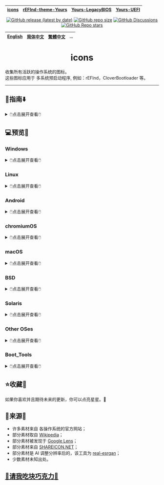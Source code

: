 [icons](https://github.com/M-L-P/icons)|[rEFInd-theme-Yours](https://github.com/M-L-P/rEFInd-theme-Yours)|[Yours-LegacyBIOS](https://github.com/M-L-P/Yours-LegacyBIOS)|[Yours-UEFI](https://github.com/M-L-P/Yours-UEFI)
-|-|-|-

<div align="center">

[![GitHub release (latest by date)](https://img.shields.io/github/v/release/M-L-P/icons)](https://github.com/M-L-P/icons/releases/latest)
[![GitHub repo size](https://img.shields.io/github/repo-size/M-L-P/icons)](https://github.com/M-L-P/icons/releases)
[![GitHub Discussions](https://img.shields.io/github/discussions/M-L-P/icons)](https://github.com/M-L-P/icons/discussions)
[![GitHub Repo stars](https://img.shields.io/github/stars/M-L-P/icons?style=social)](https://github.com/M-L-P/icons/stargazers)

</div>

[English](README.md)|[简体中文](README-自述文件.md)|[繁體中文](README-繁體中文.md)|...
--|--|--|--
<h1 align="center">icons</h1>

收集所有活跃的操作系统的图标。<br/>
这些图标应用于 多系统预启动程序, 例如：rEFInd，CloverBootloader 等。

-----------------------------------------------------------------------------------------------------------------------------------

## 🧭指南⬇️

<details>
<summary>🖱️点击展开查看🖱️</summary>

#### 直接使用
- 你可以直接下载并使用 [PNGs](PNGs)。
#### 细微调整
- 你可以下载 [IconEditor](IconEditor),
	使用 Microsoft PowerPoint 2021+ 来改编新的。
#### 提交反馈
- 你可以 [issue](https://github.com/M-L-P/icons/issues) 或 [pull requests](https://github.com/M-L-P/icons/pulls)。
</details>

## 💻️预览👀

### Windows

<details>
<summary>🖱️点击展开查看🖱️</summary>

Name|Icon
--|--
Microsoft|<img src="https://github.com/M-L-P/icons/raw/main/PNGs/Windows/Microsoft.png" width="100px">
Windows 11|<img src="https://github.com/M-L-P/icons/raw/main/PNGs/Windows/Win11.png" width="100px">
Windows 10|<img src="https://github.com/M-L-P/icons/raw/main/PNGs/Windows/Win10.png" width="100px">
Server|<img src="https://github.com/M-L-P/icons/raw/main/PNGs/Windows/Server.png" width="100px">
Windows 8.1|<img src="https://github.com/M-L-P/icons/raw/main/PNGs/Windows/Win8.1.png" width="100px">
Windows 7|<img src="https://github.com/M-L-P/icons/raw/main/PNGs/Windows/Win7.png" width="100px">
Vista|<img src="https://github.com/M-L-P/icons/raw/main/PNGs/Windows/Vista.png" width="100px">
</details>

### Linux

<details>
<summary>🖱️点击展开查看🖱️</summary>

#### Arch
<details>
<summary>🖱️点击展开查看🖱️</summary>
  
Name|Icon
--|--
Arch|<img src="https://github.com/M-L-P/icons/raw/main/PNGs/Linux/Arch/0-Arch_Linux1.png" width="100px"><img src="https://github.com/M-L-P/icons/raw/main/PNGs/Linux/Arch/0-Arch_Linux.png" width="100px">
ArcoLinux|<img src="https://github.com/M-L-P/icons/raw/main/PNGs/Linux/Arch/1-ArcoLinux.png" width="100px">
Archcraft|<img src="https://github.com/M-L-P/icons/raw/main/PNGs/Linux/Arch/2-Archcraft.png" width="100px">
ArchLabs|<img src="https://github.com/M-L-P/icons/raw/main/PNGs/Linux/Arch/3-ArchLabs.png" width="100px">
Archman|<img src="https://github.com/M-L-P/icons/raw/main/PNGs/Linux/Arch/4-Archman.png" width="100px">
Artix|<img src="https://github.com/M-L-P/icons/raw/main/PNGs/Linux/Arch/5-Artix.png" width="100px">
XeroLinux|<img src="https://github.com/M-L-P/icons/raw/main/PNGs/Linux/Arch/6-XeroLinux.png" width="100px">
ArchBang|<img src="https://github.com/M-L-P/icons/raw/main/PNGs/Linux/Arch/7-ArchBang.png" width="100px">
BlackArch|<img src="https://github.com/M-L-P/icons/raw/main/PNGs/Linux/Arch/8-BlackArch.png" width="100px">
ArchStrike|<img src="https://github.com/M-L-P/icons/raw/main/PNGs/Linux/Arch/9-ArchStrike.png" width="100px">
</details>

#### Assistive
<details>
<summary>🖱️点击展开查看🖱️</summary>

Name|Icon
--|--
KNOPPIX|<img src="https://github.com/M-L-P/icons/raw/main/PNGs/Linux/Assistive/KNOPPIX.png" width="100px">
Slint|<img src="https://github.com/M-L-P/icons/raw/main/PNGs/Linux/Assistive/Slint.png" width="100px">
</details>

#### Beginners
<details>
<summary>🖱️点击展开查看🖱️</summary>

Name|Icon
--|--
1-Mint|<img src="https://github.com/M-L-P/icons/raw/main/PNGs/Linux/Beginners/1-Mint.png" width="100px">
2-Lite|<img src="https://github.com/M-L-P/icons/raw/main/PNGs/Linux/Beginners/2-Lite.png" width="100px">
3-Zorin|<img src="https://github.com/M-L-P/icons/raw/main/PNGs/Linux/Beginners/3-Zorin.png" width="100px">
4-elementary|<img src="https://github.com/M-L-P/icons/raw/main/PNGs/Linux/Beginners/4-elementary.png" width="100px">
5-PCLinuxOS|<img src="https://github.com/M-L-P/icons/raw/main/PNGs/Linux/Beginners/5-PCLinuxOS-1.png" width="100px"><img src="https://github.com/M-L-P/icons/raw/main/PNGs/Linux/Beginners/5-PCLinuxOS.png" width="100px">
6-Solus|<img src="https://github.com/M-L-P/icons/raw/main/PNGs/Linux/Beginners/6-Solus.png" width="100px">
7-Robolinux|<img src="https://github.com/M-L-P/icons/raw/main/PNGs/Linux/Beginners/7-Robolinux.png" width="100px">
8-TUXEDO|<img src="https://github.com/M-L-P/icons/raw/main/PNGs/Linux/Beginners/8-TUXEDO.png" width="100px">
9-Netrunner|<img src="https://github.com/M-L-P/icons/raw/main/PNGs/Linux/Beginners/9-Netrunner.png" width="100px">
</details>

#### Boot Rescue
<details>
<summary>🖱️点击展开查看🖱️</summary>

Name|Icon
--|--
Rescatux|<img src="https://github.com/M-L-P/icons/raw/main/PNGs/Linux/Boot_Rescue/Rescatux.png" width="100px">
Super_Grub2_Disk|<img src="https://github.com/M-L-P/icons/raw/main/PNGs/Linux/Boot_Rescue/Super_Grub2_Disk.png" width="100px">
</details>

#### Clusters
<details>
<summary>🖱️点击展开查看🖱️</summary>

Name|Icon
--|--
Proxmox|<img src="https://github.com/M-L-P/icons/raw/main/PNGs/Linux/Clusters/Proxmox.png" width="100px">
</details>

#### Data Rescue
<details>
<summary>🖱️点击展开查看🖱️</summary>

Name|Icon
--|--
1-SystemRescue|<img src="https://github.com/M-L-P/icons/raw/main/PNGs/Linux/Data_Rescue/1-SystemRescue.png" width="100px">
2-Plop|<img src="https://github.com/M-L-P/icons/raw/main/PNGs/Linux/Data_Rescue/2-Plop.png" width="100px">
3-Clonezilla|<img src="https://github.com/M-L-P/icons/raw/main/PNGs/Linux/Data_Rescue/3-Clonezilla.png" width="100px">
4-Rescuezilla|<img src="https://github.com/M-L-P/icons/raw/main/PNGs/Linux/Data_Rescue/4-Rescuezilla.png" width="100px">
5-Ufficio Zero|<img src="https://github.com/M-L-P/icons/raw/main/PNGs/Linux/Data_Rescue/5-Ufficio_Zero.png" width="100px">
6-Finnix|<img src="https://github.com/M-L-P/icons/raw/main/PNGs/Linux/Data_Rescue/6-Finnix.png" width="100px">
7-Redo|<img src="https://github.com/M-L-P/icons/raw/main/PNGs/Linux/Data_Rescue/7-Redo.png" width="100px">
8-paldo|<img src="https://github.com/M-L-P/icons/raw/main/PNGs/Linux/Data_Rescue/8-paldo.png" width="100px">
</details>

#### Desktop
<details>
<summary>🖱️点击展开查看🖱️</summary>

Name|Icon
--|--
1-Bluestar|<img src="https://github.com/M-L-P/icons/raw/main/PNGs/Linux/Desktop/1-Bluestar.png" width="100px">
2-deepin|<img src="https://github.com/M-L-P/icons/raw/main/PNGs/Linux/Desktop/2-deepin.png" width="100px">
3-BunsenLabs|<img src="https://github.com/M-L-P/icons/raw/main/PNGs/Linux/Desktop/3-BunsenLabs.png" width="100px">
4-Pisi|<img src="https://github.com/M-L-P/icons/raw/main/PNGs/Linux/Desktop/4-Pisi.png" width="100px">
5-Freespire|<img src="https://github.com/M-L-P/icons/raw/main/PNGs/Linux/Desktop/5-Freespire.png" width="100px">
6-Zenwalk|<img src="https://github.com/M-L-P/icons/raw/main/PNGs/Linux/Desktop/6-Zenwalk.png" width="100px">
7-Kwort|<img src="https://github.com/M-L-P/icons/raw/main/PNGs/Linux/Desktop/7-Kwort.png" width="100px">
8-Omoikane|<img src="https://github.com/M-L-P/icons/raw/main/PNGs/Linux/Desktop/8-Omoikane.png" width="100px">
</details>

#### Desktop&LiveMedium
<details>
<summary>🖱️点击展开查看🖱️</summary>

Name|Icon
--|--
01-EndeavourOS|<img src="https://github.com/M-L-P/icons/raw/main/PNGs/Linux/Desktop&LiveMedium/01-EndeavourOS.png" width="100px">
02-Manjaro|<img src="https://github.com/M-L-P/icons/raw/main/PNGs/Linux/Desktop&LiveMedium/02-Manjaro.png" width="100px">
03-Pop!_OS|<img src="https://github.com/M-L-P/icons/raw/main/PNGs/Linux/Desktop&LiveMedium/03-Pop!_OS.png" width="100px">
04-Garuda|<img src="https://github.com/M-L-P/icons/raw/main/PNGs/Linux/Desktop&LiveMedium/04-Garuda.png" width="100px">
05-KDE neon|<img src="https://github.com/M-L-P/icons/raw/main/PNGs/Linux/Desktop&LiveMedium/05-KDE_neon.png" width="100px">
06-SparkyLinux|<img src="https://github.com/M-L-P/icons/raw/main/PNGs/Linux/Desktop&LiveMedium/06-SparkyLinux.png" width="100px">
07-Linuxfx|<img src="https://github.com/M-L-P/icons/raw/main/PNGs/Linux/Desktop&LiveMedium/07-Linuxfx.png" width="100px">
08-Peppermint|<img src="https://github.com/M-L-P/icons/raw/main/PNGs/Linux/Desktop&LiveMedium/08-Peppermint.png" width="100px">
09-Nitrux|<img src="https://github.com/M-L-P/icons/raw/main/PNGs/Linux/Desktop&LiveMedium/09-Nitrux.png" width="100px">
10-Mabox|<img src="https://github.com/M-L-P/icons/raw/main/PNGs/Linux/Desktop&LiveMedium/10-Mabox.png" width="100px">
11-KaOS|<img src="https://github.com/M-L-P/icons/raw/main/PNGs/Linux/Desktop&LiveMedium/11-KaOS.png" width="100px">
12-SpiralLinux|<img src="https://github.com/M-L-P/icons/raw/main/PNGs/Linux/Desktop&LiveMedium/12-SpiralLinux.png" width="100px">
13-Salix|<img src="https://github.com/M-L-P/icons/raw/main/PNGs/Linux/Desktop&LiveMedium/13-Salix.png" width="100px">
14-RebornOS|<img src="https://github.com/M-L-P/icons/raw/main/PNGs/Linux/Desktop&LiveMedium/14-RebornOS.png" width="100px">
15-OpenMandriva|<img src="https://github.com/M-L-P/icons/raw/main/PNGs/Linux/Desktop&LiveMedium/15-OpenMandriva.png" width="100px">
16-Nobara|<img src="https://github.com/M-L-P/icons/raw/main/PNGs/Linux/Desktop&LiveMedium/16-Nobara.png" width="100px">
17-siduction|<img src="https://github.com/M-L-P/icons/raw/main/PNGs/Linux/Desktop&LiveMedium/17-siduction.png" width="100px">
18-Voyager|<img src="https://github.com/M-L-P/icons/raw/main/PNGs/Linux/Desktop&LiveMedium/18-Voyager.png" width="100px">
19-Neptune|<img src="https://github.com/M-L-P/icons/raw/main/PNGs/Linux/Desktop&LiveMedium/19-Neptune.png" width="100px">
20-NuTyX|<img src="https://github.com/M-L-P/icons/raw/main/PNGs/Linux/Desktop&LiveMedium/20-NuTyX.png" width="100px">
21-Endless|<img src="https://github.com/M-L-P/icons/raw/main/PNGs/Linux/Desktop&LiveMedium/21-Endless.png" width="100px">
22-GeckoLinux|<img src="https://github.com/M-L-P/icons/raw/main/PNGs/Linux/Desktop&LiveMedium/22-GeckoLinux.png" width="100px">
23-ExTiX|<img src="https://github.com/M-L-P/icons/raw/main/PNGs/Linux/Desktop&LiveMedium/23-ExTiX.png" width="100px">
24-Feren|<img src="https://github.com/M-L-P/icons/raw/main/PNGs/Linux/Desktop&LiveMedium/24-Feren.png" width="100px">
25-ROSA|<img src="https://github.com/M-L-P/icons/raw/main/PNGs/Linux/Desktop&LiveMedium/25-ROSA.png" width="100px">
26-Void|<img src="https://github.com/M-L-P/icons/raw/main/PNGs/Linux/Desktop&LiveMedium/26-Void.png" width="100px">
27-CachyOS|<img src="https://github.com/M-L-P/icons/raw/main/PNGs/Linux/Desktop&LiveMedium/27-CachyOS.png" width="100px">
28-Legacy|<img src="https://github.com/M-L-P/icons/raw/main/PNGs/Linux/Desktop&LiveMedium/28-Legacy.png" width="100px">
29-Zephix|<img src="https://github.com/M-L-P/icons/raw/main/PNGs/Linux/Desktop&LiveMedium/29-Zephix.png" width="100px">
30-Ultramarine|<img src="https://github.com/M-L-P/icons/raw/main/PNGs/Linux/Desktop&LiveMedium/30-Ultramarine.png" width="100px">
31-RebecaBlackOS|<img src="https://github.com/M-L-P/icons/raw/main/PNGs/Linux/Desktop&LiveMedium/31-RebecaBlackOS.png" width="100px">
32-Ultimate Edition|<img src="https://github.com/M-L-P/icons/raw/main/PNGs/Linux/Desktop&LiveMedium/32-Ultimate_Edition.png" width="100px">
33-BigLinux|<img src="https://github.com/M-L-P/icons/raw/main/PNGs/Linux/Desktop&LiveMedium/33-BigLinux.png" width="100px">
34-Venom|<img src="https://github.com/M-L-P/icons/raw/main/PNGs/Linux/Desktop&LiveMedium/34-Venom.png" width="100px">
35-Fatdog64|<img src="https://github.com/M-L-P/icons/raw/main/PNGs/Linux/Desktop&LiveMedium/35-Fatdog64.png" width="100px">
36-risiOS|<img src="https://github.com/M-L-P/icons/raw/main/PNGs/Linux/Desktop&LiveMedium/36-risiOS.png" width="100px">
37-SysLinuxOS|<img src="https://github.com/M-L-P/icons/raw/main/PNGs/Linux/Desktop&LiveMedium/37-SysLinuxOS.png" width="100px">
38-Slackel|<img src="https://github.com/M-L-P/icons/raw/main/PNGs/Linux/Desktop&LiveMedium/38-Slackel.png" width="100px">
39-Star|<img src="https://github.com/M-L-P/icons/raw/main/PNGs/Linux/Desktop&LiveMedium/39-Star.png" width="100px">
40-Obarun|<img src="https://github.com/M-L-P/icons/raw/main/PNGs/Linux/Desktop&LiveMedium/40-Obarun.png" width="100px">
41-SolydXK|<img src="https://github.com/M-L-P/icons/raw/main/PNGs/Linux/Desktop&LiveMedium/41-SolydXK.png" width="100px">
42-Pearl|<img src="https://github.com/M-L-P/icons/raw/main/PNGs/Linux/Desktop&LiveMedium/42-Pearl.png" width="100px">
43-Exe|<img src="https://github.com/M-L-P/icons/raw/main/PNGs/Linux/Desktop&LiveMedium/43-Exe.png" width="100px">
44-Canaima|<img src="https://github.com/M-L-P/icons/raw/main/PNGs/Linux/Desktop&LiveMedium/44-Canaima.png" width="100px">
45-Refracta|<img src="https://github.com/M-L-P/icons/raw/main/PNGs/Linux/Desktop&LiveMedium/45-Refracta.png" width="100px">
46-Diamond|<img src="https://github.com/M-L-P/icons/raw/main/PNGs/Linux/Desktop&LiveMedium/46-Diamond.png" width="100px">
47-Swift|<img src="https://github.com/M-L-P/icons/raw/main/PNGs/Linux/Desktop&LiveMedium/47-Swift.png" width="100px">
48-HamoniKR|<img src="https://github.com/M-L-P/icons/raw/main/PNGs/Linux/Desktop&LiveMedium/48-HamoniKR.png" width="100px">
49-PakOS|<img src="https://github.com/M-L-P/icons/raw/main/PNGs/Linux/Desktop&LiveMedium/49-PakOS.png" width="100px">
50-Br OS|<img src="https://github.com/M-L-P/icons/raw/main/PNGs/Linux/Desktop&LiveMedium/50-Br_OS.png" width="100px">
51-mAid|<img src="https://github.com/M-L-P/icons/raw/main/PNGs/Linux/Desktop&LiveMedium/51-mAid.png" width="100px">
52-blendOS|<img src="https://github.com/M-L-P/icons/raw/main/PNGs/Linux/Desktop&LiveMedium/52-blendOS.png" width="100px">
</details>

#### Disk Management
<details>
<summary>🖱️点击展开查看🖱️</summary>

Name|Icon
--|--
GParted Live|<img src="https://github.com/M-L-P/icons/raw/main/PNGs/Linux/Disk_Management/GParted Live.png" width="100px">
Parted Magic|<img src="https://github.com/M-L-P/icons/raw/main/PNGs/Linux/Disk_Management/Parted Magic.png" width="100px">
</details>

#### Docker
<details>
<summary>🖱️点击展开查看🖱️</summary>

Name|Icon
--|--
Photon OS|<img src="https://github.com/M-L-P/icons/raw/main/PNGs/Linux/Docker/Photon OS.png" width="100px">
Snal Linux|<img src="https://github.com/M-L-P/icons/raw/main/PNGs/Linux/Docker/Snal_Linux.png" width="100px">
</details>

#### Education
<details>
<summary>🖱️点击展开查看🖱️</summary>

Name|Icon
--|--
1-NixOS|<img src="https://github.com/M-L-P/icons/raw/main/PNGs/Linux/Education/1-NixOS.png" width="100px">
2-AcademiX|<img src="https://github.com/M-L-P/icons/raw/main/PNGs/Linux/Education/2-AcademiX.png" width="100px">
3-OSGeoLive|<img src="https://github.com/M-L-P/icons/raw/main/PNGs/Linux/Education/3-OSGeoLive.png" width="100px">
4-PrimTux|<img src="https://github.com/M-L-P/icons/raw/main/PNGs/Linux/Education/4-PrimTux.png" width="100px">
5-BOSS|<img src="https://github.com/M-L-P/icons/raw/main/PNGs/Linux/Education/5-BOSS.png" width="100px">
6-eLearnix|<img src="https://github.com/M-L-P/icons/raw/main/PNGs/Linux/Education/6-eLearnix.png" width="100px">
7-Karoshi|<img src="https://github.com/M-L-P/icons/raw/main/PNGs/Linux/Education/7-Karoshi.png" width="100px">
8-MAX|<img src="https://github.com/M-L-P/icons/raw/main/PNGs/Linux/Education/8-MAX.png" width="100px">
</details>

#### Firewall
<details>
<summary>🖱️点击展开查看🖱️</summary>

Name|Icon
--|--
1-IPFire|<img src="https://github.com/M-L-P/icons/raw/main/PNGs/Linux/Firewall/1-IPFire.png" width="100px">
2-ClearOS|<img src="https://github.com/M-L-P/icons/raw/main/PNGs/Linux/Firewall/2-ClearOS.png" width="100px">
3-VyOS|<img src="https://github.com/M-L-P/icons/raw/main/PNGs/Linux/Firewall/3-VyOS.png" width="100px">
4-Endian|<img src="https://github.com/M-L-P/icons/raw/main/PNGs/Linux/Firewall/4-Endian.png" width="100px">
5-Untangle|<img src="https://github.com/M-L-P/icons/raw/main/PNGs/Linux/Firewall/5-Untangle.png" width="100px">
</details>

#### Forensics
<details>
<summary>🖱️点击展开查看🖱️</summary>

Name|Icon
--|--
1-Kali|<img src="https://github.com/M-L-P/icons/raw/main/PNGs/Linux/Forensics/1-Kali.png" width="100px">
2-ParrotOS|<img src="https://github.com/M-L-P/icons/raw/main/PNGs/Linux/Forensics/2-ParrotOS.png" width="100px">
3-Athena|<img src="https://github.com/M-L-P/icons/raw/main/PNGs/Linux/Forensics/3-Athena.png" width="100px">
4-BackBox|<img src="https://github.com/M-L-P/icons/raw/main/PNGs/Linux/Forensics/4-BackBox.png" width="100px">
5-CAINE|<img src="https://github.com/M-L-P/icons/raw/main/PNGs/Linux/Forensics/5-CAINE.png" width="100px">
6-Pentoo|<img src="https://github.com/M-L-P/icons/raw/main/PNGs/Linux/Forensics/6-Pentoo.png" width="100px">
</details>

#### Free Software
<details>
<summary>🖱️点击展开查看🖱️</summary>

Name|Icon
--|--
1-Trisquel|<img src="https://github.com/M-L-P/icons/raw/main/PNGs/Linux/Free_Software/1-Trisquel.png" width="100px">
2-Guix System|<img src="https://github.com/M-L-P/icons/raw/main/PNGs/Linux/Free_Software/2-Guix_System.png" width="100px">
3-Uruk|<img src="https://github.com/M-L-P/icons/raw/main/PNGs/Linux/Free_Software/3-Uruk.png" width="100px">
4-Hyperbola|<img src="https://github.com/M-L-P/icons/raw/main/PNGs/Linux/Free_Software/4-Hyperbola.png" width="100px">
5-Parabola|<img src="https://github.com/M-L-P/icons/raw/main/PNGs/Linux/Free_Software/5-Parabola.png" width="100px">
</details>

#### From_RAM
<details>
<summary>🖱️点击展开查看🖱️</summary>

Name|Icon
--|--
1-MX Linux|<img src="https://github.com/M-L-P/icons/raw/main/PNGs/Linux/From_RAM/1-MX_Linux.png" width="100px">
2-Slax|<img src="https://github.com/M-L-P/icons/raw/main/PNGs/Linux/From_RAM/2-Slax.png" width="100px">
3-Porteus|<img src="https://github.com/M-L-P/icons/raw/main/PNGs/Linux/From_RAM/3-Porteus.png" width="100px">
4-Grml|<img src="https://github.com/M-L-P/icons/raw/main/PNGs/Linux/From_RAM/4-Grml.png" width="100px">
5-KANOTIX|<img src="https://github.com/M-L-P/icons/raw/main/PNGs/Linux/From_RAM/5-KANOTIX.png" width="100px">
</details>

#### Gaming
<details>
<summary>🖱️点击展开查看🖱️</summary>

Name|Icon
--|--
1-Regata OS|<img src="https://github.com/M-L-P/icons/raw/main/PNGs/Linux/Gaming/1-Regata_OS.png" width="100px">
2-MakuluLinux|<img src="https://github.com/M-L-P/icons/raw/main/PNGs/Linux/Gaming/2-MakuluLinux.png" width="100px">
3-Lakka|<img src="https://github.com/M-L-P/icons/raw/main/PNGs/Linux/Gaming/3-Lakka.png" width="100px">
4-Salient|<img src="https://github.com/M-L-P/icons/raw/main/PNGs/Linux/Gaming/4-Salient.png" width="100px">
5-Batocera|<img src="https://github.com/M-L-P/icons/raw/main/PNGs/Linux/Gaming/5-Batocera.png" width="100px">
6-Recalbox|<img src="https://github.com/M-L-P/icons/raw/main/PNGs/Linux/Gaming/6-Recalbox.png" width="100px">
</details>

#### Immutable
<details>
<summary>🖱️点击展开查看🖱️</summary>

Name|Icon
--|--
1-Fedora|<img src="https://github.com/M-L-P/icons/raw/main/PNGs/Linux/Immutable/1-Fedora.png" width="100px">
2-openSUSE|<img src="https://github.com/M-L-P/icons/raw/main/PNGs/Linux/Immutable/2-openSUSE.png" width="100px">
3-Vanilla|<img src="https://github.com/M-L-P/icons/raw/main/PNGs/Linux/Immutable/3-Vanilla.png" width="100px">
</details>

#### LiveMedium
<details>
<summary>🖱️点击展开查看🖱️</summary>

Name|Icon
--|--
1-Peropesis|<img src="https://github.com/M-L-P/icons/raw/main/PNGs/Linux/LiveMedium/1-Peropesis.png" width="100px">
2-Elive|<img src="https://github.com/M-L-P/icons/raw/main/PNGs/Linux/LiveMedium/2-Elive.png" width="100px">
3-Berry|<img src="https://github.com/M-L-P/icons/raw/main/PNGs/Linux/LiveMedium/3-Berry.png" width="100px">
</details>

#### Mobile
<details>
<summary>🖱️点击展开查看🖱️</summary>

Name|Icon
--|--
1-PureOS|<img src="https://github.com/M-L-P/icons/raw/main/PNGs/Linux/Mobile/1-PureOS.png" width="100px">
2-e OS|<img src="https://github.com/M-L-P/icons/raw/main/PNGs/Linux/Mobile/2-e_OS.png" width="100px">
3-postmarketOS|<img src="https://github.com/M-L-P/icons/raw/main/PNGs/Linux/Mobile/3-postmarketOS.png" width="100px">
4-UBports|<img src="https://github.com/M-L-P/icons/raw/main/PNGs/Linux/Mobile/4-UBports.png" width="100px">
</details>

#### Multimedia
<details>
<summary>🖱️点击展开查看🖱️</summary>

Name|Icon
--|--
1-AV Linux|<img src="https://github.com/M-L-P/icons/raw/main/PNGs/Linux/Multimedia/1-AV_Linux.png" width="100px">
2-LibreELEC|<img src="https://github.com/M-L-P/icons/raw/main/PNGs/Linux/Multimedia/2-LibreELEC.png" width="100px">
3-Daphile|<img src="https://github.com/M-L-P/icons/raw/main/PNGs/Linux/Multimedia/3-Daphile.png" width="100px">
4-Volumio|<img src="https://github.com/M-L-P/icons/raw/main/PNGs/Linux/Multimedia/4-Volumio.png" width="100px">
</details>

#### NAS
<details>
<summary>🖱️点击展开查看🖱️</summary>

Name|Icon
--|--
1-EasyNAS|<img src="https://github.com/M-L-P/icons/raw/main/PNGs/Linux/NAS/1-EasyNAS.png" width="100px">
2-OpenMediaVault|<img src="https://github.com/M-L-P/icons/raw/main/PNGs/Linux/NAS/2-OpenMediaVault.png" width="100px">
3-Rockstor|<img src="https://github.com/M-L-P/icons/raw/main/PNGs/Linux/NAS/3-Rockstor.png" width="100px">
</details>

#### Netbooks
<details>
<summary>🖱️点击展开查看🖱️</summary>

Name|Icon
--|--
1-Puppy|<img src="https://github.com/M-L-P/icons/raw/main/PNGs/Linux/Netbooks/1-Puppy.png" width="100px">
2-Bodhi|<img src="https://github.com/M-L-P/icons/raw/main/PNGs/Linux/Netbooks/2-Bodhi.png" width="100px">
3-wattOS|<img src="https://github.com/M-L-P/icons/raw/main/PNGs/Linux/Netbooks/3-wattOS.png" width="100px">
4-Runtu|<img src="https://github.com/M-L-P/icons/raw/main/PNGs/Linux/Netbooks/4-Runtu.png" width="100px">
</details>

#### Old Computers
<details>
<summary>🖱️点击展开查看🖱️</summary>

Name|Icon
--|--
1-antiX|<img src="https://github.com/M-L-P/icons/raw/main/PNGs/Linux/Old_Computers/1-antiX.png" width="100px">
2-Q4OS|<img src="https://github.com/M-L-P/icons/raw/main/PNGs/Linux/Old_Computers/2-Q4OS.png" width="100px">
3-ALT|<img src="https://github.com/M-L-P/icons/raw/main/PNGs/Linux/Old_Computers/3-ALT.png" width="100px">
4-LXLE|<img src="https://github.com/M-L-P/icons/raw/main/PNGs/Linux/Old_Computers/4-LXLE.png" width="100px">
5-Absolute|<img src="https://github.com/M-L-P/icons/raw/main/PNGs/Linux/Old_Computers/5-Absolute.png" width="100px">
6-Tiny Core|<img src="https://github.com/M-L-P/icons/raw/main/PNGs/Linux/Old_Computers/6-Tiny_Core.png" width="100px">
7-SliTaz|<img src="https://github.com/M-L-P/icons/raw/main/PNGs/Linux/Old_Computers/7-SliTaz.png" width="100px">
</details>

#### Privacy
<details>
<summary>🖱️点击展开查看🖱️</summary>

Name|Icon
--|--
1-Tails|<img src="https://github.com/M-L-P/icons/raw/main/PNGs/Linux/Privacy/1-Tails.png" width="100px"><img src="https://github.com/M-L-P/icons/raw/main/PNGs/Linux/Privacy/1-Tails-1.png" width="100px">
2-Kodachi|<img src="https://github.com/M-L-P/icons/raw/main/PNGs/Linux/Privacy/2-Kodachi.png" width="100px">
3-Whonix|<img src="https://github.com/M-L-P/icons/raw/main/PNGs/Linux/Privacy/3-Whonix.png" width="100px">
4-Septor|<img src="https://github.com/M-L-P/icons/raw/main/PNGs/Linux/Privacy/4-Septor.png" width="100px">
</details>

#### Raspberry
<details>
<summary>🖱️点击展开查看🖱️</summary>

Name|Icon
--|--
1-Raspberry Pi|<img src="https://github.com/M-L-P/icons/raw/main/PNGs/Linux/Raspberry/1-Raspberry_Pi.png" width="100px">
2-OSMC|<img src="https://github.com/M-L-P/icons/raw/main/PNGs/Linux/Raspberry/2-OSMC.png" width="100px">
3-DietPi|<img src="https://github.com/M-L-P/icons/raw/main/PNGs/Linux/Raspberry/3-DietPi.png" width="100px">
4-RasPlex|<img src="https://github.com/M-L-P/icons/raw/main/PNGs/Linux/Raspberry/4-RasPlex.png" width="100px">
5-RSS|<img src="https://github.com/M-L-P/icons/raw/main/PNGs/Linux/Raspberry/5-RSS.png" width="100px">
6-RDS|<img src="https://github.com/M-L-P/icons/raw/main/PNGs/Linux/Raspberry/6-RDS.png" width="100px">
</details>

#### Security
<details>
<summary>🖱️点击展开查看🖱️</summary>

Name|Icon
--|--
1-Gnoppix|<img src="https://github.com/M-L-P/icons/raw/main/PNGs/Linux/Security/1-Gnoppix.png" width="100px">
2-Qubes|<img src="https://github.com/M-L-P/icons/raw/main/PNGs/Linux/Security/2-Qubes.png" width="100px">
3-Wifislax|<img src="https://github.com/M-L-P/icons/raw/main/PNGs/Linux/Security/3-Wifislax.png" width="100px">
4-SELKS|<img src="https://github.com/M-L-P/icons/raw/main/PNGs/Linux/Security/4-SELKS.png" width="100px">
5-NST|<img src="https://github.com/M-L-P/icons/raw/main/PNGs/Linux/Security/5-NST.png" width="100px">
</details>

#### Server
<details>
<summary>🖱️点击展开查看🖱️</summary>

Name|Icon
--|--
01-Debian|<img src="https://github.com/M-L-P/icons/raw/main/PNGs/Linux/Server/01-Debian.png" width="100px">
02-AlmaLinux|<img src="https://github.com/M-L-P/icons/raw/main/PNGs/Linux/Server/02-AlmaLinux.png" width="100px">
03-Mageia|<img src="https://github.com/M-L-P/icons/raw/main/PNGs/Linux/Server/03-Mageia.png" width="100px">
04-Slackware|<img src="https://github.com/M-L-P/icons/raw/main/PNGs/Linux/Server/04-Slackware.png" width="100px">
05-Rocky|<img src="https://github.com/M-L-P/icons/raw/main/PNGs/Linux/Server/05-Rocky.png" width="100px">
06-CentOS|<img src="https://github.com/M-L-P/icons/raw/main/PNGs/Linux/Server/06-CentOS.png" width="100px">
07-Devuan|<img src="https://github.com/M-L-P/icons/raw/main/PNGs/Linux/Server/07-Devuan.png" width="100px">
08-EuroLinux|<img src="https://github.com/M-L-P/icons/raw/main/PNGs/Linux/Server/08-EuroLinux.png" width="100px">
09-Red Hat|<img src="https://github.com/M-L-P/icons/raw/main/PNGs/Linux/Server/09-Red_Hat.png" width="100px">
10-4MLinux|<img src="https://github.com/M-L-P/icons/raw/main/PNGs/Linux/Server/10-4MLinux.png" width="100px">
11-Oracle|<img src="https://github.com/M-L-P/icons/raw/main/PNGs/Linux/Server/11-Oracle.png" width="100px">
12-openmamba|<img src="https://github.com/M-L-P/icons/raw/main/PNGs/Linux/Server/12-openmamba.png" width="100px">
13-Springdale|<img src="https://github.com/M-L-P/icons/raw/main/PNGs/Linux/Server/13-Springdale.png" width="100px">
14-Linspire|<img src="https://github.com/M-L-P/icons/raw/main/PNGs/Linux/Server/14-Linspire.png" width="100px">
15-Pardus|<img src="https://github.com/M-L-P/icons/raw/main/PNGs/Linux/Server/15-Pardus.png" width="100px">
16-MIRACLE|<img src="https://github.com/M-L-P/icons/raw/main/PNGs/Linux/Server/16-MIRACLE.png" width="100px">
17-SUSE|<img src="https://github.com/M-L-P/icons/raw/main/PNGs/Linux/Server/17-SUSE.png" width="100px">
18-Univention|<img src="https://github.com/M-L-P/icons/raw/main/PNGs/Linux/Server/18-Univention.png" width="100px">
19-Nova|<img src="https://github.com/M-L-P/icons/raw/main/PNGs/Linux/Server/19-Nova.png" width="100px">
20-Navy|<img src="https://github.com/M-L-P/icons/raw/main/PNGs/Linux/Server/20-Navy.png" width="100px">
21-Vine|<img src="https://github.com/M-L-P/icons/raw/main/PNGs/Linux/Server/21-Vine.png" width="100px">
22-VzLinux|<img src="https://github.com/M-L-P/icons/raw/main/PNGs/Linux/Server/22-VzLinux.png" width="100px">
23-UBOS|<img src="https://github.com/M-L-P/icons/raw/main/PNGs/Linux/Server/23-UBOS.png" width="100px">
24-Plamo|<img src="https://github.com/M-L-P/icons/raw/main/PNGs/Linux/Server/24-Plamo.png" width="100px">
25-TurnKey|<img src="https://github.com/M-L-P/icons/raw/main/PNGs/Linux/Server/25-TurnKey.png" width="100px">
26-PLD|<img src="https://github.com/M-L-P/icons/raw/main/PNGs/Linux/Server/26-PLD.png" width="100px">
27-Omarine|<img src="https://github.com/M-L-P/icons/raw/main/PNGs/Linux/Server/27-Omarine.png" width="100px">
28-OB2D|<img src="https://github.com/M-L-P/icons/raw/main/PNGs/Linux/Server/28-OB2D.png" width="100px">
29-OviOS|<img src="https://github.com/M-L-P/icons/raw/main/PNGs/Linux/Server/29-OviOS.png" width="100px">
</details>

#### Source-based
<details>
<summary>🖱️点击展开查看🖱️</summary>

Name|Icon
--|--
1-Gentoo.png|<img src="https://github.com/M-L-P/icons/raw/main/PNGs/Linux/Source-based/1-Gentoo.png" width="100px">
2-Redcore.png|<img src="https://github.com/M-L-P/icons/raw/main/PNGs/Linux/Source-based/2-Redcore.png" width="100px">
3-Calculate.png|<img src="https://github.com/M-L-P/icons/raw/main/PNGs/Linux/Source-based/3-Calculate.png" width="100px">
4-CRUX.png|<img src="https://github.com/M-L-P/icons/raw/main/PNGs/Linux/Source-based/4-CRUX.png" width="100px">
5-LFS.png|<img src="https://github.com/M-L-P/icons/raw/main/PNGs/Linux/Source-based/5-LFS.png" width="100px">
6-Funtoo.png|<img src="https://github.com/M-L-P/icons/raw/main/PNGs/Linux/Source-based/6-Funtoo.png" width="100px">
7-Exherbo.png|<img src="https://github.com/M-L-P/icons/raw/main/PNGs/Linux/Source-based/7-Exherbo.png" width="100px">
8-T2.png|<img src="https://github.com/M-L-P/icons/raw/main/PNGs/Linux/Source-based/8-T2.png" width="100px">
</details>

#### Specialist
<details>
<summary>🖱️点击展开查看🖱️</summary>

Name|Icon
--|--
1-EasyOS|<img src="https://github.com/M-L-P/icons/raw/main/PNGs/Linux/Specialist/1-EasyOS.png" width="100px">
2-Clear|<img src="https://github.com/M-L-P/icons/raw/main/PNGs/Linux/Specialist/2-Clear.png" width="100px">
3-Kaisen|<img src="https://github.com/M-L-P/icons/raw/main/PNGs/Linux/Specialist/3-Kaisen.png" width="100px">
4-Armbian|<img src="https://github.com/M-L-P/icons/raw/main/PNGs/Linux/Specialist/4-Armbian.png" width="100px">
5-Bedrock|<img src="https://github.com/M-L-P/icons/raw/main/PNGs/Linux/Specialist/5-Bedrock.png" width="100px">
6-Live Raizo|<img src="https://github.com/M-L-P/icons/raw/main/PNGs/Linux/Specialist/6-Live_Raizo.png" width="100px">
7-Zevenet|<img src="https://github.com/M-L-P/icons/raw/main/PNGs/Linux/Specialist/7-Zevenet.png" width="100px">
8-Porteus Kiosk|<img src="https://github.com/M-L-P/icons/raw/main/PNGs/Linux/Specialist/8-Porteus_Kiosk.png" width="100px">
9-KISS|<img src="https://github.com/M-L-P/icons/raw/main/PNGs/Linux/Specialist/9-KISS.png" width="100px">
</details>

#### Telephony
<details>
<summary>🖱️点击展开查看🖱️</summary>

Name|Icon
--|--
1-Alpine|<img src="https://github.com/M-L-P/icons/raw/main/PNGs/Linux/Telephony/1-Alpine.png" width="100px">
2-3CX|<img src="https://github.com/M-L-P/icons/raw/main/PNGs/Linux/Telephony/2-3CX.png" width="100px">
3-Bicom Systems|<img src="https://github.com/M-L-P/icons/raw/main/PNGs/Linux/Telephony/3-Bicom_Systems.png" width="100px">
4-FreePBX|<img src="https://github.com/M-L-P/icons/raw/main/PNGs/Linux/Telephony/4-FreePBX.png" width="100px">
</details>

#### Thin Client
<details>
<summary>🖱️点击展开查看🖱️</summary>

Name|Icon
--|--
1-Debian Edu|<img src="https://github.com/M-L-P/icons/raw/main/PNGs/Linux/Thin_Client/1-Debian_Edu.png" width="100px">
2-LliureX|<img src="https://github.com/M-L-P/icons/raw/main/PNGs/Linux/Thin_Client/2-LliureX.png" width="100px">
3-Thinstation|<img src="https://github.com/M-L-P/icons/raw/main/PNGs/Linux/Thin_Client/3-Thinstation.png" width="100px">
</details>

#### Ubuntu
<details>
<summary>🖱️点击展开查看🖱️</summary>

Name|Icon
--|--
01-Ubuntu|<img src="https://github.com/M-L-P/icons/raw/main/PNGs/Linux/Ubuntu/01-Ubuntu.png" width="100px">
02-Kubuntu|<img src="https://github.com/M-L-P/icons/raw/main/PNGs/Linux/Ubuntu/02-Kubuntu.png" width="100px">
03-Lubuntu|<img src="https://github.com/M-L-P/icons/raw/main/PNGs/Linux/Ubuntu/03-Lubuntu.png" width="100px">
04-Xubuntu|<img src="https://github.com/M-L-P/icons/raw/main/PNGs/Linux/Ubuntu/04-Xubuntu.png" width="100px">
05-Ubuntu MATE|<img src="https://github.com/M-L-P/icons/raw/main/PNGs/Linux/Ubuntu/05-Ubuntu_MATE.png" width="100px">
06-Ubuntu Studio|<img src="https://github.com/M-L-P/icons/raw/main/PNGs/Linux/Ubuntu/06-Ubuntu_Studio.png" width="100px">
07-Ubuntu Budgie|<img src="https://github.com/M-L-P/icons/raw/main/PNGs/Linux/Ubuntu/07-Ubuntu_Budgie.png" width="100px">
08-Emmabuntüs|<img src="https://github.com/M-L-P/icons/raw/main/PNGs/Linux/Ubuntu/08-Emmabuntüs.png" width="100px">
09-Ubuntu Unity|<img src="https://github.com/M-L-P/icons/raw/main/PNGs/Linux/Ubuntu/09-Ubuntu_Unity.png" width="100px">
10-Ubuntu Kylin|<img src="https://github.com/M-L-P/icons/raw/main/PNGs/Linux/Ubuntu/10-Ubuntu_Kylin.png" width="100px">
11-Ubuntu Christian|<img src="https://github.com/M-L-P/icons/raw/main/PNGs/Linux/Ubuntu/11-Ubuntu_Christian.png" width="100px">
</details>

#### WebUI Server
<details>
<summary>🖱️点击展开查看🖱️</summary>

Name|Icon
--|--
1-BlueOnyx|<img src="https://github.com/M-L-P/icons/raw/main/PNGs/Linux/WebUI_Server/1-BlueOnyx.png" width="100px">
2-SME Server|<img src="https://github.com/M-L-P/icons/raw/main/PNGs/Linux/WebUI_Server/2-SME_Server.png" width="100px">
3-YunoHost|<img src="https://github.com/M-L-P/icons/raw/main/PNGs/Linux/WebUI_Server/3-YunoHost.png" width="100px">
4-Baruwa|<img src="https://github.com/M-L-P/icons/raw/main/PNGs/Linux/WebUI_Server/4-Baruwa.png" width="100px">
5-FreedomBox|<img src="https://github.com/M-L-P/icons/raw/main/PNGs/Linux/WebUI_Server/5-FreedomBox.png" width="100px">
</details>

</details>

### Android

<details>
<summary>🖱️点击展开查看🖱️</summary>

Name|Icon
--|--
android|<img src="https://github.com/M-L-P/icons/raw/main/PNGs/Android/android.png" width="100px">
android 13|<img src="https://github.com/M-L-P/icons/raw/main/PNGs/Android/android_13.png" width="100px">
android 12|<img src="https://github.com/M-L-P/icons/raw/main/PNGs/Android/android_12.png" width="100px">
android 11|<img src="https://github.com/M-L-P/icons/raw/main/PNGs/Android/android_11.png" width="100px">
android 10|<img src="https://github.com/M-L-P/icons/raw/main/PNGs/Android/android_10.png" width="100px">
</details>

### chromiumOS

<details>
<summary>🖱️点击展开查看🖱️</summary>

Name|Icon
--|--
1-chromebook|<img src="https://github.com/M-L-P/icons/raw/main/PNGs/chromiumOS/1-chromebook.png" width="100px">
2-Flex|<img src="https://github.com/M-L-P/icons/raw/main/PNGs/chromiumOS/2-Flex.png" width="100px">
3-brunch|<img src="https://github.com/M-L-P/icons/raw/main/PNGs/chromiumOS/3-brunch.png" width="100px">
4-fydeos|<img src="https://github.com/M-L-P/icons/raw/main/PNGs/chromiumOS/4-fydeos.png" width="100px">
</details>

### macOS

<details>
<summary>🖱️点击展开查看🖱️</summary>

Name|Icon
--|--
1-Macintosh|<img src="https://github.com/M-L-P/icons/raw/main/PNGs/macOS/1-Macintosh.png" width="100px">

Name|Icon|Name|Icon
--|--|--|--
2-macOS|<img src="https://github.com/M-L-P/icons/raw/main/PNGs/macOS/2-macOS.png" width="100px">|5-Mac OS|<img src="https://github.com/M-L-P/icons/raw/main/PNGs/macOS/5-Mac_OS.png" width="100px">
3-OpenCore|<img src="https://github.com/M-L-P/icons/raw/main/PNGs/macOS/3-OpenCore.png" width="100px">|6-OpenCore|<img src="https://github.com/M-L-P/icons/raw/main/PNGs/macOS/6-OpenCore.png" width="100px">
4-Clover|<img src="https://github.com/M-L-P/icons/raw/main/PNGs/macOS/4-Clover.png" width="100px">|7-Clover|<img src="https://github.com/M-L-P/icons/raw/main/PNGs/macOS/7-Clover.png" width="100px">
</details>

### BSD

<details>
<summary>🖱️点击展开查看🖱️</summary>

Name|Icon
--|--
01-freeBSD|<img src="https://github.com/M-L-P/icons/raw/main/PNGs/BSD/01-freeBSD.png" width="100px">
02-TrueNAS|<img src="https://github.com/M-L-P/icons/raw/main/PNGs/BSD/02-TrueNAS.png" width="100px">
03-DragonFly BSD|<img src="https://github.com/M-L-P/icons/raw/main/PNGs/BSD/03-DragonFly_BSD.png" width="100px">
04-GhostBSD|<img src="https://github.com/M-L-P/icons/raw/main/PNGs/BSD/04-GhostBSD.png" width="100px">
05-OpenBSD|<img src="https://github.com/M-L-P/icons/raw/main/PNGs/BSD/05-OpenBSD.png" width="100px">
06-NomadBSD|<img src="https://github.com/M-L-P/icons/raw/main/PNGs/BSD/06-NomadBSD.png" width="100px">
07-OPNsense|<img src="https://github.com/M-L-P/icons/raw/main/PNGs/BSD/07-OPNsense.png" width="100px">
08-NetBSD|<img src="https://github.com/M-L-P/icons/raw/main/PNGs/BSD/08-NetBSD.png" width="100px">
09-MidnightBSD|<img src="https://github.com/M-L-P/icons/raw/main/PNGs/BSD/09-MidnightBSD.png" width="100px">
10-FuguIta|<img src="https://github.com/M-L-P/icons/raw/main/PNGs/BSD/10-FuguIta.png" width="100px">
11-XigmaNAS|<img src="https://github.com/M-L-P/icons/raw/main/PNGs/BSD/11-XigmaNAS.png" width="100px">
12-HardenedBSD|<img src="https://github.com/M-L-P/icons/raw/main/PNGs/BSD/12-HardenedBSD.png" width="100px">
13-pfSense|<img src="https://github.com/M-L-P/icons/raw/main/PNGs/BSD/13-pfSense.png" width="100px">
14-BSD Router Project|<img src="https://github.com/M-L-P/icons/raw/main/PNGs/BSD/14-BSD_Router_Project.png" width="100px">
15-helloSystem|<img src="https://github.com/M-L-P/icons/raw/main/PNGs/BSD/15-helloSystem.png" width="100px">
16-DynFi Firewall|<img src="https://github.com/M-L-P/icons/raw/main/PNGs/BSD/16-DynFi_Firewall.png" width="100px">
</details>

### Solaris

<details>
<summary>🖱️点击展开查看🖱️</summary>

Name|Icon
--|--
1-SmartOS|<img src="https://github.com/M-L-P/icons/raw/main/PNGs/Solaris/1-SmartOS.png" width="100px">
2-OpenIndiana|<img src="https://github.com/M-L-P/icons/raw/main/PNGs/Solaris/2-OpenIndiana.png" width="100px">
3-Solaris|<img src="https://github.com/M-L-P/icons/raw/main/PNGs/Solaris/3-Solaris.png" width="100px">
4-XStreamOS|<img src="https://github.com/M-L-P/icons/raw/main/PNGs/Solaris/4-XStreamOS.png" width="100px">
5-NexentaStor|<img src="https://github.com/M-L-P/icons/raw/main/PNGs/Solaris/5-NexentaStor.png" width="100px">
</details>

### Other OSes

<details>
<summary>🖱️点击展开查看🖱️</summary>

Name|Icon
--|--
1-Haiku|<img src="https://github.com/M-L-P/icons/raw/main/PNGs/Other_OSes/1-Haiku.png" width="100px">
2-ReactOS|<img src="https://github.com/M-L-P/icons/raw/main/PNGs/Other_OSes/2-ReactOS.png" width="100px"><img src="https://github.com/M-L-P/icons/raw/main/PNGs/Other_OSes/2-ReactOS-1.png" width="100px">
3-KolibriOS|<img src="https://github.com/M-L-P/icons/raw/main/PNGs/Other_OSes/3-KolibriOS.png" width="100px">
4-RISC OS|<img src="https://github.com/M-L-P/icons/raw/main/PNGs/Other_OSes/4-RISC_OS.png" width="100px">
</details>

### Boot_Tools

<details>
<summary>🖱️点击展开查看🖱️</summary>

Name|Icon
--|--
grubfm|<img src="https://github.com/M-L-P/icons/raw/main/PNGs/Boot_Tools/grubfm.png" width="100px">
Ventoy|<img src="https://github.com/M-L-P/icons/raw/main/PNGs/Boot_Tools/Ventoy.png" width="100px">
</details>

## ⭐收藏🌟
如果你喜欢并且期待未来的更新，你可以点亮星星。💫

## 🎉来源🎊
- 许多素材来自 各操作系统的官方网站；
- 部分素材取自 [Wikipedia](https://en.wikipedia.org/wiki/Main_Page)；
- 部分素材被发现于 [Google Lens](https://www.google.com/)；
- 部分素材来自 [SHAREICON.NET](https://www.shareicon.net/)；
- 部分素材是 AI 调整分辨率后的，该工具为 [real-esrgan](https://replicate.com/nightmareai/real-esrgan)；
- 少数素材未知出处。

## [🧁请我吃块巧克力🍫](https://github.com/M-L-P/.github/blob/main/profile/chocolate/README.md)
